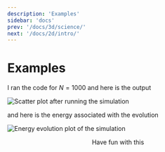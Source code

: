 ```yaml
---
description: 'Examples'
sidebar: 'docs'
prev: '/docs/3d/science/'
next: '/docs/2d/intro/'
---
```


# Examples
I ran the code for $N = 1000$ and here is the output

![Scatter plot after running the simulation](/figures/3d/nbody1000.png)

and here is the energy associated with the evolution        

![Energy evolution plot of the simulation](/figures/3d/nbody1000eng1.png)


$$ \text{Have fun with this}$$